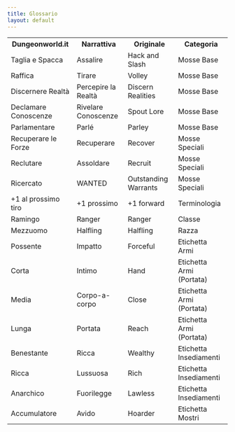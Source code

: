 ```yaml
---
title: Glossario
layout: default
---
```

<table class="table table-condensed table-hover table-responsive">
	<tr>
		<th>Dungeonworld.it</th>
		<th>Narrattiva</th>
		<th>Originale</th>
		<th>Categoria</th>
	</tr>
	<tr>
		<td>Taglia e Spacca</td>
		<td>Assalire</td>
		<td>Hack and Slash</td>
		<td>Mosse Base</td>
	</tr>
	<tr>
		<td>Raffica</td>
		<td>Tirare</td>
		<td>Volley</td>
		<td>Mosse Base</td>
	</tr>
	<tr>
		<td>Discernere Realtà</td>
		<td>Percepire la Realtà</td>
		<td>Discern Realities</td>
		<td>Mosse Base</td>
	</tr>
	<tr>
		<td>Declamare Conoscenze</td>
		<td>Rivelare Conoscenze</td>
		<td>Spout Lore</td>
		<td>Mosse Base</td>
	</tr>
	<tr>
		<td>Parlamentare</td>
		<td>Parlé</td>
		<td>Parley</td>
		<td>Mosse Base</td>
	</tr>
	<tr>
		<td>Recuperare le Forze</td>
		<td>Recuperare</td>
		<td>Recover</td>
		<td>Mosse Speciali</td>
	</tr>
	<tr>
		<td>Reclutare</td>
		<td>Assoldare</td>
		<td>Recruit</td>
		<td>Mosse Speciali</td>
	</tr>
	<tr>
		<td>Ricercato</td>
		<td>WANTED</td>
		<td>Outstanding Warrants</td>
		<td>Mosse Speciali</td>
	</tr>
	<tr>
		<td>+1 al prossimo tiro</td>
		<td>+1 prossimo</td>
		<td>+1 forward</td>
		<td>Terminologia</td>
	</tr>
	<tr>
		<td>Ramingo</td>
		<td>Ranger</td>
		<td>Ranger</td>
		<td>Classe</td>
	</tr>
	<tr>
		<td>Mezzuomo</td>
		<td>Halfling</td>
		<td>Halfling</td>
		<td>Razza</td>
	</tr>
	<tr>
		<td>Possente</td>
		<td>Impatto</td>
		<td>Forceful</td>
		<td>Etichetta Armi</td>
	</tr>
	<tr>
		<td>Corta</td>
		<td>Intimo</td>
		<td>Hand</td>
		<td>Etichetta Armi (Portata)</td>
	</tr>
	<tr>
		<td>Media</td>
		<td>Corpo-a-corpo</td>
		<td>Close</td>
		<td>Etichetta Armi (Portata)</td>
	</tr>
	<tr>
		<td>Lunga</td>
		<td>Portata</td>
		<td>Reach</td>
		<td>Etichetta Armi (Portata)</td>
	</tr>
	<tr>
		<td>Benestante</td>
		<td>Ricca</td>
		<td>Wealthy</td>
		<td>Etichetta Insediamenti</td>
	</tr>
	<tr>
		<td>Ricca</td>
		<td>Lussuosa</td>
		<td>Rich</td>
		<td>Etichetta Insediamenti</td>
	</tr>
	<tr>
		<td>Anarchico</td>
		<td>Fuorilegge</td>
		<td>Lawless</td>
		<td>Etichetta Insediamenti</td>
	</tr>
	<tr>
		<td>Accumulatore</td>
		<td>Avido</td>
		<td>Hoarder</td>
		<td>Etichetta Mostri</td>
	</tr>
</table>
